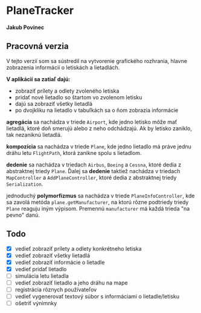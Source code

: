 # PlaneTracker
**Jakub Povinec**

## Pracovná verzia
V tejto verzií som sa sústredil na vytvorenie grafického rozhrania, hlavne zobrazenia informácií o letiskách a lietadlách.

**V aplikácií sa zatiaľ dajú:**
- zobraziť prílety a odlety zvoleného letiska
- pridať nové lietadlo so štartom vo zvolenom letisku
- dajú sa zobraziť všetky lietadlá
- po dvojkliku na lietadlo v tabuľkách sa o ňom zobrazia informácie

**agregácia** sa nachádza v triede `Airport`, kde jedno letisko môže mať lietadlá, ktoré doň smerujú alebo z neho odchádzajú. Ak by letisko zaniklo, tak nezaniknú lietadlá.

**kompozícia** sa nachádza v triede `Plane`, kde jedno lietadlo má práve jednu dráhu letu `FlightPath`, ktorá zanikne spolu s lietadlom.

**dedenie** sa nachádza v triedach `Airbus`, `Boeing` a `Cessna`, ktoré dedia z abstraktnej triedy `Plane`. Ďalej sa **dedenie** taktiež nachádza v triedach `MapController` a `AddPlaneController`, ktoré dedia z abstraktnej triedy `Serialization`.

jednoduchý **polymorfizmus** sa nachádza v triede `PlaneInfoController`, kde sa zavolá metóda `plane.getManufacturer`, na ktorú rôzne podtriedy triedy `Plane` reaguju iným výpisom. Premennú `manufacturer` má každá trieda "na pevno" danú.





## Todo
- [x] vedieť zobraziť prílety a odlety konkrétneho letiska
- [x] vedieť zobraziť všetky lietadlá
- [x] vedieť zobraziť informácie o lietadle
- [x] vedieť pridať lietadlo
- [ ] simulácia letu lietadla
- [ ] vedieť zobraziť lietadlo a jeho dráhu na mape
- [ ] registrácia rôznych používateľov
- [ ] vedieť vygenerovať textový súbor s informáciami o lietadle/letisku
- [ ] ošetriť výnimnky